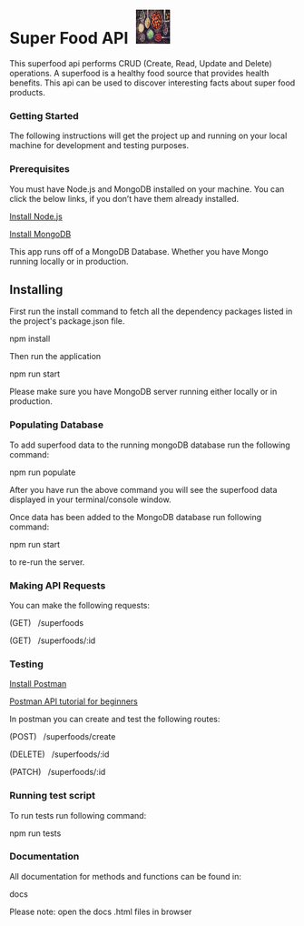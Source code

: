 <h1> Super Food API &nbsp;<img alt="README-3a5f8be5.jpg" src="images/a.jpg" width="60" height="60" ></h1>

<p> This superfood api performs CRUD (Create, Read, Update and Delete) operations. A superfood is a healthy food source that provides health benefits. This api can be used to discover interesting facts about super food products.</p>

<h3> Getting Started </h3>
<p>
The following instructions will get the project up and running on your local machine for development and testing purposes.
</p>

<h3>Prerequisites</h3>

You must have Node.js and MongoDB installed on your machine. You can click the below links, if you don’t have them already installed.

<a href = "https://nodejs.org/en/download/">Install Node.js</a>

<a href = "https://www.mongodb.com/download-center"> Install MongoDB </a>

This app runs off of a MongoDB Database. Whether you have Mongo running locally or in production.

<h2> Installing </h2>

First run the install command to fetch all the dependency packages listed in the project's package.json file.

npm install

Then run the application

npm run start

Please make sure you have MongoDB server running either locally or in production.

<h3> Populating Database </h3>

<p> To add superfood data to the running mongoDB database
run the following command:

npm run populate

After you have run the above command you will see the superfood data displayed in your terminal/console window.

Once data has been added to the MongoDB database run following command:

npm run start

to re-run the server.
</p>

<h3> Making API Requests </h3>

<p> You can make the following requests:

(GET) &nbsp; /superfoods

(GET) &nbsp; /superfoods/:id
</p>

<h3> Testing </h3>
<p>
<a href = "https://www.getpostman.com/downloads/">Install Postman</a>

<a href = "https://www.youtube.com/watch?v=FjgYtQK_zLE/">Postman API tutorial for beginners</a>

In postman you can create and test the following routes:

(POST) &nbsp; /superfoods/create

(DELETE) &nbsp; /superfoods/:id

(PATCH) &nbsp; /superfoods/:id
</p>

<h3> Running test script </h3>

<p> To run tests run following command:

npm run tests

</p>

<h3> Documentation </h3>

<p> All documentation for methods and functions can be found in:

docs

Please note: open the docs .html files in browser  </p>
